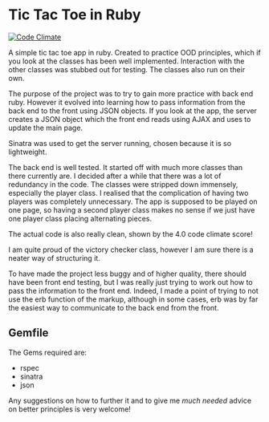 # Tic Tac Toe in Ruby
   
[![Code Climate](https://codeclimate.com/repos/553fa4fe69568070a4004c92/badges/a39bfebb54285bcdb50e/gpa.svg)](https://codeclimate.com/repos/553fa4fe69568070a4004c92/feed)

A simple tic tac toe app in ruby. Created to practice OOD principles, which if you look at the classes has been well implemented. Interaction with the other classes was stubbed out for testing. The classes also run on their own.

The purpose of the project was to try to gain more practice with back end ruby. However it evolved into learning how to pass information from the back end to the front using JSON objects. If you look at the app, the server creates a JSON object which the front end reads using AJAX and uses to update the main page.

Sinatra was used to get the server running, chosen because it is so lightweight.

The back end is well tested. It started off with much more classes than there currently are. I decided after a while that there was a lot of redundancy in the code. The classes were stripped down immensely, especially the player class. I realised that the complication of having two players was completely unnecessary. The app is supposed to be played on one page, so having a second player class makes no sense if we just have one player class placing alternating pieces.

The actual code is also really clean, shown by the 4.0 code climate score!

I am quite proud of the victory checker class, however I am sure there is a neater way of structuring it.

To have made the project less buggy and of higher quality, there should have been front end testing, but I was really just trying to work out how to pass the information to the front end. Indeed, I made a point of trying to not use the erb function of the markup, although in some cases, erb was by far the easiest way to communicate to the back end from the front.

## Gemfile
The Gems required are: 
- rspec
- sinatra
- json

Any suggestions on how to further it and to give me *much needed* advice on better principles is very welcome!
